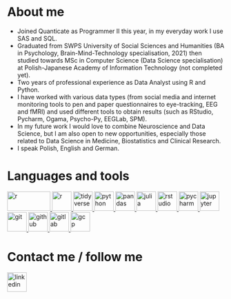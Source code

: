 # About me  
- Joined Quanticate as Programmer II this year, in my everyday work I use SAS and SQL.  
- Graduated from SWPS University of Social Sciences and Humanities (BA in Psychology, Brain-Mind-Technology specialisation, 2021) 
then studied towards MSc in Computer Science (Data Science specialisation) at Polish-Japanese Academy of Information Technology (not completed yet). 
- Two years of professional experience as Data Analyst using R and Python.
- I have worked with various data types
(from social media and internet monitoring tools to pen and paper questionnaires to eye-tracking, EEG and fMRI)
and used different tools to obtain results (such as RStudio, Pycharm, Ogama, Psycho-Py, EEGLab, SPM). 
- In my future work I would love to combine Neuroscience and Data Science, but I am also open to new opportunities, especially those 
related to Data Science in Medicine, Biostatistics and Clinical Research.  
- I speak Polish, English and German.

# Languages and tools
<p align="left">
<a href="https://www.sas.com/">
  <img src="https://upload.wikimedia.org/wikipedia/commons/thumb/1/10/SAS_logo_horiz.svg/2560px-SAS_logo_horiz.svg.png" alt="r" width="100" height="45"/>
</a>
<a href="https://www.r-project.org/">
  <img src="https://cdn.jsdelivr.net/gh/devicons/devicon/icons/r/r-original.svg" alt="r" width="45" height="45"/>
</a>
<a href="https://tidyverse.tidyverse.org/">
  <img src="https://tidyverse.tidyverse.org/logo.png" alt="tidyverse" width="45" height="45"/>
</a>
<a href="https://www.python.org/">
  <img src="https://cdn.jsdelivr.net/gh/devicons/devicon/icons/python/python-original-wordmark.svg" alt="python" width="45" height="45"/>
</a>
<a href="https://pandas.pydata.org/">
  <img src="https://cdn.jsdelivr.net/gh/devicons/devicon/icons/pandas/pandas-original-wordmark.svg" alt="pandas" width="45" height="45"/>
</a>
<a href="https://julialang.org/">
  <img src="https://cdn.jsdelivr.net/gh/devicons/devicon/icons/julia/julia-original-wordmark.svg" alt="julia" width="45" height="45"/>
</a>
<a href="https://posit.co/">
  <img src="https://cdn.jsdelivr.net/gh/devicons/devicon/icons/rstudio/rstudio-original.svg" alt="rstudio" width="45" height="45"/>
</a>
<a href="https://www.jetbrains.com/pycharm/">
  <img src="https://upload.wikimedia.org/wikipedia/commons/thumb/1/1d/PyCharm_Icon.svg/512px-PyCharm_Icon.svg.png?20200803065702" alt="pycharm" width="45" height="45"/>
</a>
<a href="https://jupyter.org/">
  <img src="https://cdn.jsdelivr.net/gh/devicons/devicon/icons/jupyter/jupyter-original-wordmark.svg" alt="jupyter" width="45" height="45"/>
</a>
<a href="https://git-scm.com/">
  <img src="https://cdn.jsdelivr.net/gh/devicons/devicon/icons/git/git-original-wordmark.svg" alt="git" width="45" height="45"/>
</a>
<a href="https://github.com/">
  <img src="https://cdn.jsdelivr.net/gh/devicons/devicon/icons/github/github-original.svg" alt="github" width="45" height="45"/>
</a>
<a href="https://about.gitlab.com/">
  <img src="https://cdn.jsdelivr.net/gh/devicons/devicon/icons/gitlab/gitlab-original.svg" alt="gitlab" width="45" height="45"/>
</a>
<a href="https://cloud.google.com/">
  <img src="https://cdn.jsdelivr.net/gh/devicons/devicon/icons/googlecloud/googlecloud-original-wordmark.svg" alt="gcp" width="45" height="45"/>
</a>
</p>

# Contact me / follow me
<a href="https://www.linkedin.com/in/umbaranowska/">
  <img src="https://cdn.jsdelivr.net/gh/devicons/devicon/icons/linkedin/linkedin-original.svg" alt="linkedin" width="45" height="45"/>
</a>
<!---
<a href="https://www.instagram.com/in/umstudiesbrains/">
  <img src="https://upload.wikimedia.org/wikipedia/commons/thumb/a/a5/Instagram_icon.png/600px-Instagram_icon.png?20200512141346" alt="linkedin" width="45" height="45"/>
</a>
-->
